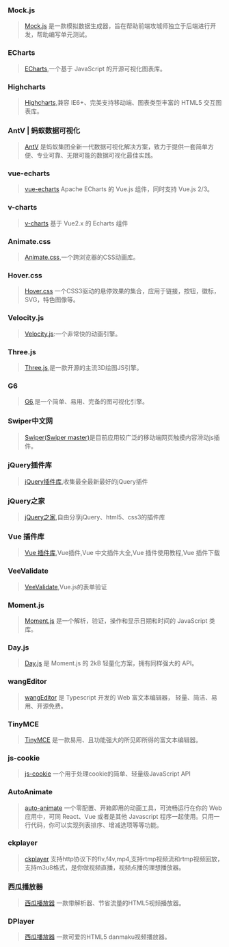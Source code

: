 ### Mock.js
>  [Mock.js](http://mockjs.com/) 是一款模拟数据生成器，旨在帮助前端攻城师独立于后端进行开发，帮助编写单元测试。

### ECharts
>  [ECharts](https://echarts.apache.org/zh/index.html),一个基于 JavaScript 的开源可视化图表库。

### Highcharts
>  [Highcharts](https://www.highcharts.com.cn/),兼容 IE6+、完美支持移动端、图表类型丰富的 HTML5 交互图表库。

### AntV | 蚂蚁数据可视化
>  [AntV](https://antv.gitee.io/zh) 是蚂蚁集团全新一代数据可视化解决方案，致力于提供一套简单方便、专业可靠、无限可能的数据可视化最佳实践。

### vue-echarts
>  [vue-echarts](https://github.com/ecomfe/vue-echarts/blob/HEAD/README.zh-Hans.md) Apache ECharts 的 Vue.js 组件，同时支持 Vue.js 2/3。

### v-charts
>  [v-charts](https://vue-echarts.github.io/) 基于 Vue2.x 的 Echarts 组件

### Animate.css
>  [Animate.css](https://animate.style/),一个跨浏览器的CSS动画库。

### Hover.css
>  [Hover.css](http://ianlunn.github.io/Hover/) 一个CSS3驱动的悬停效果的集合，应用于链接，按钮，徽标，SVG，特色图像等。

### Velocity.js
>  [Velocity.js](http://velocityjs.org/):一个非常快的动画引擎。

### Three.js
>  [Three.js](https://techbrood.com/threejs/docs/),是一款开源的主流3D绘图JS引擎。

### G6
>  [G6](https://g6.antv.vision/zh),是一个简单、易用、完备的图可视化引擎。

### Swiper中文网
>  [Swiper(Swiper master)](https://www.swiper.com.cn/)是目前应用较广泛的移动端网页触摸内容滑动js插件。

### jQuery插件库
>  [jQuery插件库](https://www.jq22.com/),收集最全最新最好的jQuery插件

### jQuery之家
>  [jQuery之家](http://www.htmleaf.com/),自由分享jQuery、html5、css3的插件库

### Vue 插件库
>  [Vue 插件库](https://www.vue365.cn/),Vue插件,Vue 中文插件大全,Vue 插件使用教程,Vue 插件下载

### VeeValidate
>  [VeeValidate](https://vee-validate.logaretm.com/),Vue.js的表单验证

### Moment.js
>  [Moment.js](https://momentjs.com/) 是一个解析，验证，操作和显示日期和时间的 JavaScript 类库。

### Day.js
>  [Day.js](https://dayjs.gitee.io/zh-CN/) 是 Moment.js 的 2kB 轻量化方案，拥有同样强大的 API。

### wangEditor
>  [wangEditor](https://www.wangeditor.com/) 是 Typescript 开发的 Web 富文本编辑器， 轻量、简洁、易用、开源免费。

### TinyMCE
> [TinyMCE](http://tinymce.ax-z.cn/) 是一款易用、且功能强大的所见即所得的富文本编辑器。

### js-cookie
> [js-cookie](https://www.npmjs.com/package/js-cookie) 一个用于处理cookie的简单、轻量级JavaScript API

### AutoAnimate
> [auto-animate](https://auto-animate.formkit.com/) 一个零配置、开箱即用的动画工具，可流畅运行在你的 Web 应用中，可同 React、Vue 或者是其他 Javascript 程序一起使用。只用一行代码，你可以实现列表排序、增减选项等等功能。

### ckplayer
> [ckplayer](https://www.ckplayer.com/) 支持http协议下的flv,f4v,mp4,支持rtmp视频流和rtmp视频回放，支持m3u8格式，是你做视频直播，视频点播的理想播放器。

### 西瓜播放器
> [西瓜播放器](https://v2.h5player.bytedance.com/) 一款带解析器、节省流量的HTML5视频播放器。

### DPlayer
> [西瓜播放器](http://dplayer.js.org/zh/) 一款可爱的HTML5 danmaku视频播放器。